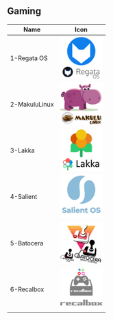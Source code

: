 ## Gaming
Name|Icon
--|--
1-Regata OS|<img src="1-Regata_OS.png" width="100px">
2-MakuluLinux|<img src="2-MakuluLinux.png" width="100px">
3-Lakka|<img src="3-Lakka.png" width="100px">
4-Salient|<img src="4-Salient.png" width="100px">
5-Batocera|<img src="5-Batocera.png" width="100px">
6-Recalbox|<img src="6-Recalbox.png" width="100px">
